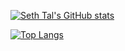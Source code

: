 <!--
**Sephta/Sephta** is a ✨ _special_ ✨ repository because its `README.md` (this file) appears on your GitHub profile.

Here are some ideas to get you started:

- 🔭 I’m currently working on ...
- 🌱 I’m currently learning ...
- 👯 I’m looking to collaborate on ...
- 🤔 I’m looking for help with ...
- 💬 Ask me about ...
- 📫 How to reach me: ...
- 😄 Pronouns: ...
- ⚡ Fun fact: ...
-->
[![Seth Tal's GitHub stats](https://github-readme-stats.vercel.app/api?username=Sephta&show_icons=true&title_color=ededed&bg_color=121212&text_color=ededed)](https://github.com/anuraghazra/github-readme-stats)  

[![Top Langs](https://github-readme-stats.vercel.app/api/top-langs/?username=Sephta&show_icons=true&layout=compact&title_color=ededed&bg_color=121212&text_color=ededed)](https://github.com/anuraghazra/github-readme-stats)
